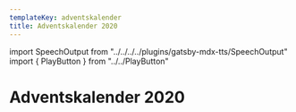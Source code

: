 ```yaml
---
templateKey: adventskalender
title: Adventskalender 2020
---
```

import SpeechOutput from "../../../../plugins/gatsby-mdx-tts/SpeechOutput"
import { PlayButton } from "../../PlayButton"

<SpeechOutput id="projekt-adventskalender-2020" customPlayButton={PlayButton}>

# Adventskalender 2020

</SpeechOutput>